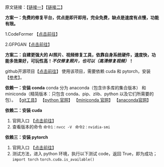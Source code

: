 原文链接：【[链接一](https://www.freedidi.com/11907.html)】【[链接二](https://www.freedidi.com/7749.html)】

**方案一：免费的修复平台，优点是即开即用，完全免费，缺点是速度有点慢，功能有限。**

1.CodeFormer 【[点击前往](https://huggingface.co/spaces/sczhou/CodeFormer)】

2.GFPGAN【[点击前往](https://huggingface.co/spaces/akhaliq/GFPGAN)】

**方案二：自建更强大的 AI照片、视频修复工具，依靠自身系统硬件，速度快，功能多效果好，可玩性高！_不仅修复照片，也可以（高清修复视频）_！**

github开源项目【[点击前往](https://github.com/sczhou/CodeFormer)】
使用该项目，需要依赖 cuda 和 pytorch，安装【[参考](https://developer.aliyun.com/article/1062107)】。

**依赖一：安装 conda**
conda 分为 anaconda（包含许多库的集合版本） 和 miniconda（精简版本：只包含 conda、pip、zlib、python 以及它们所需要的包）。
【[git工具](https://git-scm.com/)】
【[python 官网](https://www.python.org/downloads)】
【[miniconda 官网](https://docs.anaconda.com/free/miniconda)】
【[anaconda官网](https://www.anaconda.com/download)】


**依赖二：安装 cuda** 
1. 官网入口 【[点击前往](https://developer.nvidia.com/cuda-downloads)】
2. 查看版本的命令
`命令1：nvcc -V `
`命令2：nvidia-smi`

**依赖三：安装 pytorch**
1. 官网入口 【[点击前往](https://pytorch.org)】
2. 测试方法，进入 python 环境，执行以下测试 code，返回 True，即为成功；
`import torch`
`torch.cuda.is_available()`